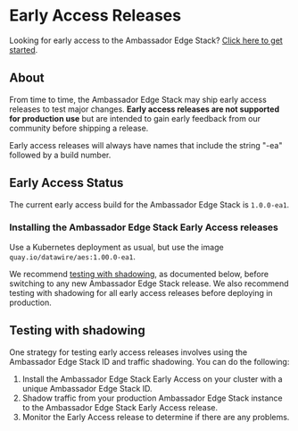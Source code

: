# Early Access Releases

Looking for early access to the Ambassador Edge Stack? [Click here to get started](../../user-guide/getting-started).

## About

From time to time, the Ambassador Edge Stack may ship early access releases to test major changes. **Early access releases are not supported for production use** but are intended to gain early feedback from our community before shipping a release.

Early access releases will always have names that include the string "-ea" followed by a build number.

## Early Access Status

The current early access build for the Ambassador Edge Stack is `1.0.0-ea1`.

### Installing the Ambassador Edge Stack Early Access releases

Use a Kubernetes deployment as usual, but use the image `quay.io/datawire/aes:1.00.0-ea1`.

We recommend [testing with shadowing](../../reference/shadowing), as documented below, before switching to any new Ambassador Edge Stack release. We also recommend testing with shadowing for all early access releases before deploying in production.

## Testing with shadowing

One strategy for testing early access releases involves using the Ambassador Edge Stack ID and traffic shadowing. You can do the following:

1. Install the Ambassador Edge Stack Early Access on your cluster with a unique Ambassador Edge Stack ID.
2. Shadow traffic from your production Ambassador Edge Stack instance to the Ambassador Edge Stack Early Access release.
3. Monitor the Early Access release to determine if there are any problems.

